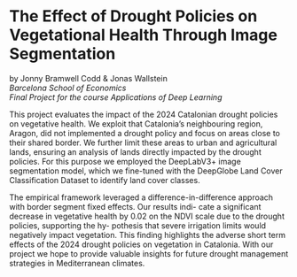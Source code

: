 # The Effect of Drought Policies on Vegetational Health Through Image Segmentation
by Jonny Bramwell Codd & Jonas Wallstein  
*Barcelona School of Economics*  
*Final Project for the course Applications of Deep Learning*

This project evaluates the impact of the 2024 Catalonian
drought policies on vegetative health. We exploit that Catalonia’s neighbouring region, Aragon, did not implemented a
drought policy and focus on areas close to their shared border.
We further limit these areas to urban and agricultural lands,
ensuring an analysis of lands directly impacted by the drought
policies. For this purpose we employed the DeepLabV3+
image segmentation model, which we fine-tuned with the
DeepGlobe Land Cover Classification Dataset to identify land
cover classes.

The empirical framework leveraged a difference-in-difference
approach with border segment fixed effects. Our results indi-
cate a significant decrease in vegetative health by 0.02 on the
NDVI scale due to the drought policies, supporting the hy-
pothesis that severe irrigation limits would negatively impact
vegetation. This finding highlights the adverse short term
effects of the 2024 drought policies on vegetation in Catalonia. With our project we hope to provide valuable insights
for future drought management strategies in Mediterranean
climates.
